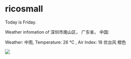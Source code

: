 # ricosmall

Today is Friday.

Weather infomation of 深圳市南山区， 广东省， 中国: 

Weather: 中雨, Temperature: 26 ℃ , Air Index: 18 优台风 橙色

<img src="https://github-readme-stats.vercel.app/api?username=ricosmall&show_icons=true" />
